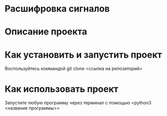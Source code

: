 # Расшифровка сигналов
# Описание проекта

# Как установить и запустить проект
Воспользуйтесь коммандой git clone <ссылка на репозиторий>
# Как использовать проект
Запустите любую программу через терминал с помощью <python3 <название программы>>
